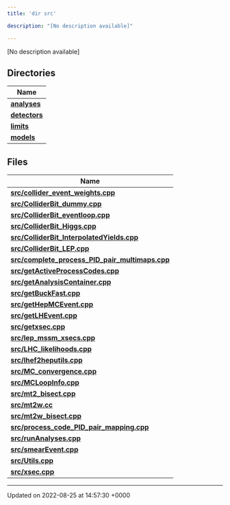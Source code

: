 ```yaml
---
title: 'dir src'

description: "[No description available]"

---
```







[No description available]

## Directories

| Name           |
| -------------- |
| **[analyses](/documentation/code/files/dir_ebf4efc09232e9b3baff73345d00af17/#dir-analyses)**  |
| **[detectors](/documentation/code/files/dir_ec0001d0a47d8f5e87814a0c290a00e6/#dir-detectors)**  |
| **[limits](/documentation/code/files/dir_43317e43f0d2f00527788176b6ed19bf/#dir-limits)**  |
| **[models](/documentation/code/files/dir_6a2ef1661f87480de03fb9e3f0a6d5bc/#dir-models)**  |

## Files

| Name           |
| -------------- |
| **[src/collider_event_weights.cpp](/documentation/code/files/collider__event__weights_8cpp/#file-collider-event-weightscpp)**  |
| **[src/ColliderBit_dummy.cpp](/documentation/code/files/colliderbit__dummy_8cpp/#file-colliderbit-dummycpp)**  |
| **[src/ColliderBit_eventloop.cpp](/documentation/code/files/colliderbit__eventloop_8cpp/#file-colliderbit-eventloopcpp)**  |
| **[src/ColliderBit_Higgs.cpp](/documentation/code/files/colliderbit__higgs_8cpp/#file-colliderbit-higgscpp)**  |
| **[src/ColliderBit_InterpolatedYields.cpp](/documentation/code/files/colliderbit__interpolatedyields_8cpp/#file-colliderbit-interpolatedyieldscpp)**  |
| **[src/ColliderBit_LEP.cpp](/documentation/code/files/colliderbit__lep_8cpp/#file-colliderbit-lepcpp)**  |
| **[src/complete_process_PID_pair_multimaps.cpp](/documentation/code/files/complete__process__pid__pair__multimaps_8cpp/#file-complete-process-pid-pair-multimapscpp)**  |
| **[src/getActiveProcessCodes.cpp](/documentation/code/files/getactiveprocesscodes_8cpp/#file-getactiveprocesscodescpp)**  |
| **[src/getAnalysisContainer.cpp](/documentation/code/files/getanalysiscontainer_8cpp/#file-getanalysiscontainercpp)**  |
| **[src/getBuckFast.cpp](/documentation/code/files/getbuckfast_8cpp/#file-getbuckfastcpp)**  |
| **[src/getHepMCEvent.cpp](/documentation/code/files/gethepmcevent_8cpp/#file-gethepmceventcpp)**  |
| **[src/getLHEvent.cpp](/documentation/code/files/getlhevent_8cpp/#file-getlheventcpp)**  |
| **[src/getxsec.cpp](/documentation/code/files/getxsec_8cpp/#file-getxseccpp)**  |
| **[src/lep_mssm_xsecs.cpp](/documentation/code/files/lep__mssm__xsecs_8cpp/#file-lep-mssm-xsecscpp)**  |
| **[src/LHC_likelihoods.cpp](/documentation/code/files/lhc__likelihoods_8cpp/#file-lhc-likelihoodscpp)**  |
| **[src/lhef2heputils.cpp](/documentation/code/files/lhef2heputils_8cpp/#file-lhefheputilscpp)**  |
| **[src/MC_convergence.cpp](/documentation/code/files/mc__convergence_8cpp/#file-mc-convergencecpp)**  |
| **[src/MCLoopInfo.cpp](/documentation/code/files/mcloopinfo_8cpp/#file-mcloopinfocpp)**  |
| **[src/mt2_bisect.cpp](/documentation/code/files/mt2__bisect_8cpp/#file-mt-bisectcpp)**  |
| **[src/mt2w.cc](/documentation/code/files/mt2w_8cc/#file-mtwcc)**  |
| **[src/mt2w_bisect.cpp](/documentation/code/files/mt2w__bisect_8cpp/#file-mtw-bisectcpp)**  |
| **[src/process_code_PID_pair_mapping.cpp](/documentation/code/files/process__code__pid__pair__mapping_8cpp/#file-process-code-pid-pair-mappingcpp)**  |
| **[src/runAnalyses.cpp](/documentation/code/files/runanalyses_8cpp/#file-runanalysescpp)**  |
| **[src/smearEvent.cpp](/documentation/code/files/smearevent_8cpp/#file-smeareventcpp)**  |
| **[src/Utils.cpp](/documentation/code/files/utils_8cpp/#file-utilscpp)**  |
| **[src/xsec.cpp](/documentation/code/files/xsec_8cpp/#file-xseccpp)**  |






-------------------------------

Updated on 2022-08-25 at 14:57:30 +0000
